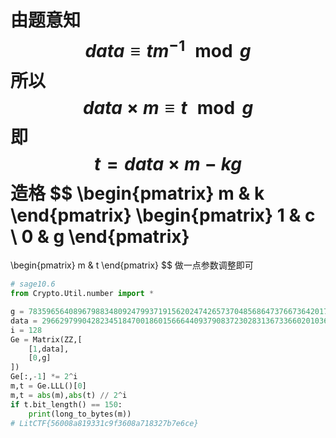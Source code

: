 由题意知
$$
data \equiv tm^{-1} \mod g
$$
所以
$$
data\times m \equiv t \mod g
$$
即
$$
t = data\times m -kg
$$
造格
$$
\begin{pmatrix}
m & k
\end{pmatrix}
\begin{pmatrix}
1 & c \\
0 & g
\end{pmatrix}
=
\begin{pmatrix}
m & t
\end{pmatrix}
$$
做一点参数调整即可

```py
# sage10.6
from Crypto.Util.number import *

g = 7835965640896798834809247993719156202474265737048568647376673642017466116106914666363462292416077666356578469725971587858259708356557157689066968453881547
data = 2966297990428234518470018601566644093790837230283136733660201036837070852272380968379055636436886428180671888655884680666354402224746495312632530221228498
i = 128
Ge = Matrix(ZZ,[
    [1,data],
    [0,g]
])
Ge[:,-1] *= 2^i
m,t = Ge.LLL()[0]
m,t = abs(m),abs(t) // 2^i
if t.bit_length() == 150:
    print(long_to_bytes(m))
# LitCTF{56008a819331c9f3608a718327b7e6ce}
```

